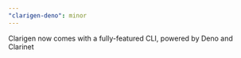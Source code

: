 ```yaml
---
"clarigen-deno": minor
---
```


Clarigen now comes with a fully-featured CLI, powered by Deno and Clarinet
